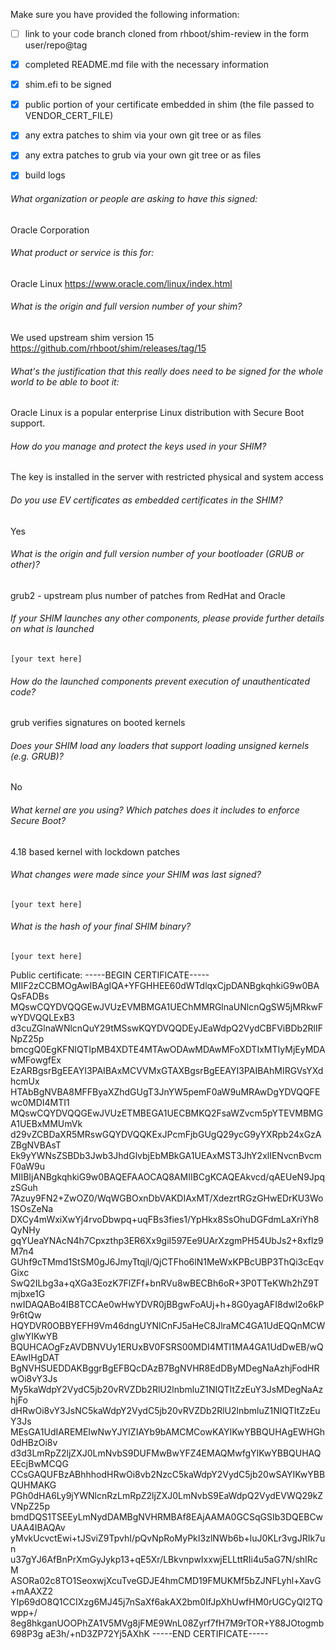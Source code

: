 Make sure you have provided the following information:

 - [ ] link to your code branch cloned from rhboot/shim-review in the form user/repo@tag
 - [x] completed README.md file with the necessary information
 - [x] shim.efi to be signed
 - [x] public portion of your certificate embedded in shim (the file passed to VENDOR_CERT_FILE)
 - [x] any extra patches to shim via your own git tree or as files
 - [x] any extra patches to grub via your own git tree or as files
 - [x] build logs


###### What organization or people are asking to have this signed:
Oracle Corporation

###### What product or service is this for:
Oracle Linux
https://www.oracle.com/linux/index.html

###### What is the origin and full version number of your shim?
We used upstream shim version 15
https://github.com/rhboot/shim/releases/tag/15

###### What's the justification that this really does need to be signed for the whole world to be able to boot it:
Oracle Linux is a popular enterprise Linux distribution with Secure Boot support.

###### How do you manage and protect the keys used in your SHIM?
The key is installed in the server with restricted physical and system access

###### Do you use EV certificates as embedded certificates in the SHIM?
Yes

###### What is the origin and full version number of your bootloader (GRUB or other)?
grub2 - upstream plus number of patches from RedHat and Oracle

###### If your SHIM launches any other components, please provide further details on what is launched
`[your text here]`

###### How do the launched components prevent execution of unauthenticated code?
grub verifies signatures on booted kernels

###### Does your SHIM load any loaders that support loading unsigned kernels (e.g. GRUB)?
No

###### What kernel are you using? Which patches does it includes to enforce Secure Boot?
4.18 based kernel with lockdown patches

###### What changes were made since your SHIM was last signed?
`[your text here]`

###### What is the hash of your final SHIM binary?
`[your text here]`

Public certificate:
-----BEGIN CERTIFICATE-----
MIIF2zCCBMOgAwIBAgIQA+YFGHHEE60dWTdlqxCjpDANBgkqhkiG9w0BAQsFADBs
MQswCQYDVQQGEwJVUzEVMBMGA1UEChMMRGlnaUNlcnQgSW5jMRkwFwYDVQQLExB3
d3cuZGlnaWNlcnQuY29tMSswKQYDVQQDEyJEaWdpQ2VydCBFViBDb2RlIFNpZ25p
bmcgQ0EgKFNIQTIpMB4XDTE4MTAwODAwMDAwMFoXDTIxMTIyMjEyMDAwMFowgfEx
EzARBgsrBgEEAYI3PAIBAxMCVVMxGTAXBgsrBgEEAYI3PAIBAhMIRGVsYXdhcmUx
HTAbBgNVBA8MFFByaXZhdGUgT3JnYW5pemF0aW9uMRAwDgYDVQQFEwc0MDI4MTI1
MQswCQYDVQQGEwJVUzETMBEGA1UECBMKQ2FsaWZvcm5pYTEVMBMGA1UEBxMMUmVk
d29vZCBDaXR5MRswGQYDVQQKExJPcmFjbGUgQ29ycG9yYXRpb24xGzAZBgNVBAsT
Ek9yYWNsZSBDb3Jwb3JhdGlvbjEbMBkGA1UEAxMST3JhY2xlIENvcnBvcmF0aW9u
MIIBIjANBgkqhkiG9w0BAQEFAAOCAQ8AMIIBCgKCAQEAkvcd/qAEUeN9JpqzSGuh
7Azuy9FN2+ZwOZ0/WqWGBOxnDbVAKDIAxMT/XdezrtRGzGHwEDrKU3Wo1SOsZeNa
DXCy4mWxiXwYj4rvoDbwpq+uqFBs3fies1/YpHkx8SsOhuDGFdmLaXriYh8QyNHy
gqYUeaYNAcN4h7Cpxzthp3ER6Xx9giI597Ee9UArXzgmPH54UbJs2+8xflz9M7n4
GUhf9cTMmd1StSM0gJ6JmyTtqjl/QjCTFho6lN1MeWxKPBcUBP3ThQi3cEqvGixc
SwQ2ILbg3a+qXGa3EozK7FlZFf+bnRVu8wBECBh6oR+3P0TTeKWh2hZ9Tmjbxe1G
nwIDAQABo4IB8TCCAe0wHwYDVR0jBBgwFoAUj+h+8G0yagAFI8dwl2o6kP9r6tQw
HQYDVR0OBBYEFH9Vm46dngUYNICnFJ5aHeC8JlraMC4GA1UdEQQnMCWgIwYIKwYB
BQUHCAOgFzAVDBNVUy1ERUxBV0FSRS00MDI4MTI1MA4GA1UdDwEB/wQEAwIHgDAT
BgNVHSUEDDAKBggrBgEFBQcDAzB7BgNVHR8EdDByMDegNaAzhjFodHRwOi8vY3Js
My5kaWdpY2VydC5jb20vRVZDb2RlU2lnbmluZ1NIQTItZzEuY3JsMDegNaAzhjFo
dHRwOi8vY3JsNC5kaWdpY2VydC5jb20vRVZDb2RlU2lnbmluZ1NIQTItZzEuY3Js
MEsGA1UdIAREMEIwNwYJYIZIAYb9bAMCMCowKAYIKwYBBQUHAgEWHGh0dHBzOi8v
d3d3LmRpZ2ljZXJ0LmNvbS9DUFMwBwYFZ4EMAQMwfgYIKwYBBQUHAQEEcjBwMCQG
CCsGAQUFBzABhhhodHRwOi8vb2NzcC5kaWdpY2VydC5jb20wSAYIKwYBBQUHMAKG
PGh0dHA6Ly9jYWNlcnRzLmRpZ2ljZXJ0LmNvbS9EaWdpQ2VydEVWQ29kZVNpZ25p
bmdDQS1TSEEyLmNydDAMBgNVHRMBAf8EAjAAMA0GCSqGSIb3DQEBCwUAA4IBAQAv
yMvkUcvctEwi+tJSviZ9TpvhI/pQvNpRoMyPkI3zlNWb6b+luJ0KLr3vgJRIk7un
u37gYJ6AfBnPrXmGyJykp13+qE5Xr/LBkvnpwIxxwjELLttRIi4u5aG7N/shIRcM
ASORa02c8TO1SeoxwjXcuTveGDJE4hmCMD19FMUKMf5bZJNFLyhl+XavG+mAAXZ2
YIp69dO8Q1CCIXzg6MJ45j7nSaXf6akAX2bm0IfJpXhUwfHM0rUGCyQI2TQwpp+/
8eg8hkganUOOPhZA1V5MVg8jFME9WnL08Zyrf7fH7M9rTOR+Y88JOtogmb698P3g
aE3h/+nD3ZP72Yj5AXhK
-----END CERTIFICATE-----
